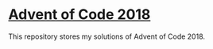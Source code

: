 # [Advent of Code 2018](https://adventofcode.com/2018)

This repository stores my solutions of Advent of Code 2018.
